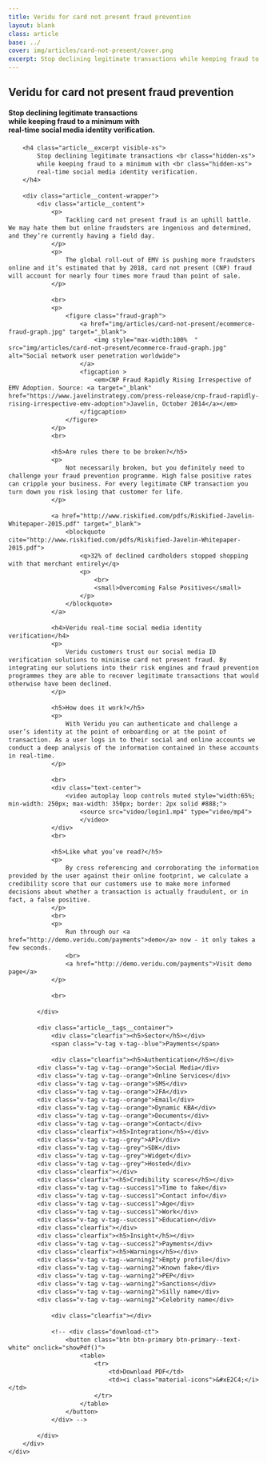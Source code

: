 ```yaml
---
title: Veridu for card not present fraud prevention
layout: blank
class: article
base: ../
cover: img/articles/card-not-present/cover.png
excerpt: Stop declining legitimate transactions while keeping fraud to a minimum with real-time social media identity verification.
---
```

<article>
	<div class="article__body article__body--crypto-wallets">
		<div class="article__cover article__cover--card-not-present" style="background-image: url({{page.cover}})">
			<div class="article__cover__img_container">
				<div class="article__cover__img_overlay">
				</div>
			</div>
			<div class="article__call__container">
				<h1 class="article__title">
					<div>
						Veridu for card not present fraud prevention
					</div>
				</h1>
				<h4 class="article__excerpt hidden-xs">
					<div>
						Stop declining legitimate transactions <br class="hidden-xs">
						while keeping fraud to a minimum with <br class="hidden-xs">
						real-time social media identity verification.
					</div>
				</h4>
			</div>
		</div>

		<h4 class="article__excerpt visible-xs">
			Stop declining legitimate transactions <br class="hidden-xs">
			while keeping fraud to a minimum with <br class="hidden-xs">
			real-time social media identity verification.
		</h4>

		<div class="article__content-wrapper">
			<div class="article__content">
				<p>
					Tackling card not present fraud is an uphill battle. We may hate them but online fraudsters are ingenious and determined, and they’re currently having a field day.
				</p>
				<p>
					The global roll-out of EMV is pushing more fraudsters online and it’s estimated that by 2018, card not present (CNP) fraud will account for nearly four times more fraud than point of sale.
				</p>

				<br>
				<p>
					<figure class="fraud-graph">
						<a href="img/articles/card-not-present/ecommerce-fraud-graph.jpg" target="_blank">
							<img style="max-width:100%	" src="img/articles/card-not-present/ecommerce-fraud-graph.jpg" alt="Social network user penetration worldwide">
						</a>
						<figcaption >
							<em>CNP Fraud Rapidly Rising Irrespective of EMV Adoption. Source: <a target="_blank" href="https://www.javelinstrategy.com/press-release/cnp-fraud-rapidly-rising-irrespective-emv-adoption">Javelin, October 2014</a></em>
						</figcaption>
					</figure>
				</p>
				<br>

				<h5>Are rules there to be broken?</h5>
				<p>
					Not necessarily broken, but you definitely need to challenge your fraud prevention programme. High false positive rates can cripple your business. For every legitimate CNP transaction you turn down you risk losing that customer for life.
				</p>

				<a href="http://www.riskified.com/pdfs/Riskified-Javelin-Whitepaper-2015.pdf" target="_blank">
					<blockquote cite="http://www.riskified.com/pdfs/Riskified-Javelin-Whitepaper-2015.pdf">
						<q>32% of declined cardholders stopped shopping with that merchant entirely</q>
						<p>
							<br>
							<small>Overcoming False Positives</small>
						</p>
					</blockquote>
				</a>

				<h4>Veridu real-time social media identity verification</h4>
				<p>
					Veridu customers trust our social media ID verification solutions to minimise card not present fraud. By integrating our solutions into their risk engines and fraud prevention programmes they are able to recover legitimate transactions that would otherwise have been declined.
				</p>

				<h5>How does it work?</h5>
				<p>
					With Veridu you can authenticate and challenge a user’s identity at the point of onboarding or at the point of transaction. As a user logs in to their social and online accounts we conduct a deep analysis of the information contained in these accounts in real-time.
				</p>

				<br>
				<div class="text-center">
					<video autoplay loop controls muted style="width:65%; min-width: 250px; max-width: 350px; border: 2px solid #888;">
						<source src="video/login1.mp4" type="video/mp4">
						</video>
				</div>
				<br>

				<h5>Like what you’ve read?</h5>
				<p>
					By cross referencing and corroborating the information provided by the user against their online footprint, we calculate a credibility score that our customers use to make more informed decisions about whether a transaction is actually fraudulent, or in fact, a false positive.
				</p>
				<br>
				<p>
					Run through our <a href="http://demo.veridu.com/payments">demo</a> now - it only takes a few seconds.
					<br>
					<a href="http://demo.veridu.com/payments">Visit demo page</a>
				</p>

				<br>

			</div>

			<div class="article__tags__container">
				<div class="clearfix"><h5>Sector</h5></div>
				<span class="v-tag v-tag--blue">Payments</span>

				<div class="clearfix"><h5>Authentication</h5></div>
            <div class="v-tag v-tag--orange">Social Media</div>
            <div class="v-tag v-tag--orange">Online Services</div>
            <div class="v-tag v-tag--orange">SMS</div>
            <div class="v-tag v-tag--orange">2FA</div>
            <div class="v-tag v-tag--orange">Email</div>
            <div class="v-tag v-tag--orange">Dynamic KBA</div>
            <div class="v-tag v-tag--orange">Documents</div>
            <div class="v-tag v-tag--orange">Contact</div>
            <div class="clearfix"><h5>Integration</h5></div>
            <div class="v-tag v-tag--grey">API</div>
            <div class="v-tag v-tag--grey">SDK</div>
            <div class="v-tag v-tag--grey">Widget</div>
            <div class="v-tag v-tag--grey">Hosted</div>
            <div class="clearfix"></div>
            <div class="clearfix"><h5>Credibility scores</h5></div>
            <div class="v-tag v-tag--success1">Time to fake</div>
            <div class="v-tag v-tag--success1">Contact info</div>
            <div class="v-tag v-tag--success1">Age</div>
            <div class="v-tag v-tag--success1">Work</div>
            <div class="v-tag v-tag--success1">Education</div>
            <div class="clearfix"></div>
            <div class="clearfix"><h5>Insight</h5></div>
            <div class="v-tag v-tag--success2">Payments</div>
            <div class="clearfix"><h5>Warnings</h5></div>
            <div class="v-tag v-tag--warning2">Empty profile</div>
            <div class="v-tag v-tag--warning2">Known fake</div>
            <div class="v-tag v-tag--warning2">PEP</div>
            <div class="v-tag v-tag--warning2">Sanctions</div>
            <div class="v-tag v-tag--warning2">Silly name</div>
            <div class="v-tag v-tag--warning2">Celebrity name</div>

				<div class="clearfix"></div>

				<!-- <div class="download-ct">
					<button class="btn btn-primary btn-primary--text-white" onclick="showPdf()">
						<table>
							<tr>
								<td>Download PDF</td>
								<td><i class="material-icons">&#xE2C4;</i></td>
							</tr>
						</table>
					</button>
				</div> -->

			</div>
		</div>
	</div>
</article>

<script type="text/javascript">

	function showPdf() {

		if (typeof(_dcq) !== 'undefined') {
			_dcq.push(
				[
					"track",
					"Opened Veridu for the Sharing Economy Article PDF - Download Button",
					{
						value: 2000
					}
				]
			);
		}

		window.open('resources/veridu-for-the-sharing-economy.pdf');

	}
	function load () {

		angular
			.module('app')
			.controller('SolutionsCtrl', SolutionsCtrl);

		var $window = $(window);
		var $cover = $('.article__cover');

		SolutionsCtrl.$inject = [];
		function SolutionsCtrl () {
			var vm = this;

			vm.sectorsTabs = { active : 'payments' };
			vm.partnersTabs = { active : 'payfriendz' };
		}

		$cover.css('height', ($window.height() * 2/3));

		$window.resize(function() {
			$cover.css('height', ($window.height() * 2/3));
		});

	}

	document.addEventListener('DOMContentLoaded', load);

</script>
